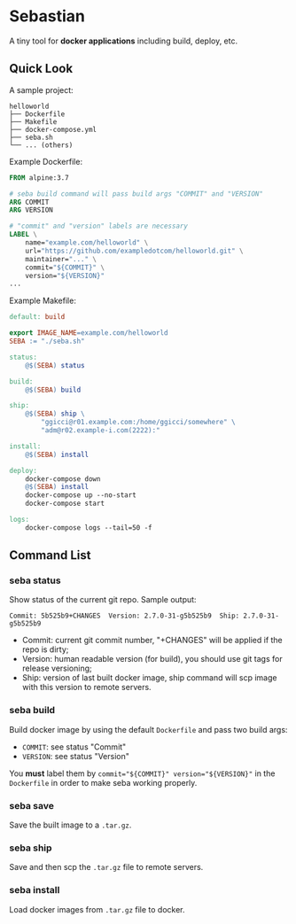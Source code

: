 # Sebastian

A tiny tool for **docker applications** including build, deploy, etc.

## Quick Look

A sample project:

```
helloworld
├── Dockerfile
├── Makefile
├── docker-compose.yml
├── seba.sh
└── ... (others)
```

Example Dockerfile:

```Dockerfile
FROM alpine:3.7

# seba build command will pass build args "COMMIT" and "VERSION"
ARG COMMIT
ARG VERSION

# "commit" and "version" labels are necessary
LABEL \
    name="example.com/helloworld" \
    url="https://github.com/exampledotcom/helloworld.git" \
    maintainer="..." \
    commit="${COMMIT}" \
    version="${VERSION}"
...
```

Example Makefile:

```Makefile
default: build

export IMAGE_NAME=example.com/helloworld
SEBA := "./seba.sh"

status:
	@$(SEBA) status

build:
	@$(SEBA) build

ship:
	@$(SEBA) ship \
		"ggicci@r01.example.com:/home/ggicci/somewhere" \
		"adm@r02.example-i.com(2222):"

install:
	@$(SEBA) install

deploy:
	docker-compose down
	@$(SEBA) install
	docker-compose up --no-start
	docker-compose start

logs:
	docker-compose logs --tail=50 -f
```

## Command List

### seba status

Show status of the current git repo. Sample output:

```
Commit: 5b525b9+CHANGES  Version: 2.7.0-31-g5b525b9  Ship: 2.7.0-31-g5b525b9
```

- Commit: current git commit number, "+CHANGES" will be applied if the repo is dirty;
- Version: human readable version (for build), you should use git tags for release versioning;
- Ship: version of last built docker image, ship command will scp image with this version to remote servers.

### seba build

Build docker image by using the default `Dockerfile` and pass two build args:

- `COMMIT`: see status "Commit"
- `VERSION`: see status "Version"

You **must** label them by `commit="${COMMIT}" version="${VERSION}"` in the `Dockerfile` in order to make seba working properly.

### seba save

Save the built image to a `.tar.gz`.

### seba ship

Save and then scp the `.tar.gz` file to remote servers.

### seba install

Load docker images from `.tar.gz` file to docker.

